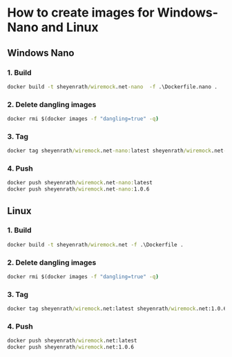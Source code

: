 # How to create images for Windows-Nano and Linux

## Windows Nano

### 1. Build

``` cmd
docker build -t sheyenrath/wiremock.net-nano  -f .\Dockerfile.nano .
```

### 2. Delete dangling images

``` cmd
docker rmi $(docker images -f "dangling=true" -q)
```

### 3. Tag

``` cmd
docker tag sheyenrath/wiremock.net-nano:latest sheyenrath/wiremock.net-nano:1.0.6
```

### 4. Push

``` cmd
docker push sheyenrath/wiremock.net-nano:latest
docker push sheyenrath/wiremock.net-nano:1.0.6
```

## Linux

### 1. Build

``` cmd
docker build -t sheyenrath/wiremock.net -f .\Dockerfile .
```

### 2. Delete dangling images

``` cmd
docker rmi $(docker images -f "dangling=true" -q)
```

### 3. Tag

``` cmd
docker tag sheyenrath/wiremock.net:latest sheyenrath/wiremock.net:1.0.6
```

### 4. Push

``` cmd
docker push sheyenrath/wiremock.net:latest
docker push sheyenrath/wiremock.net:1.0.6
```